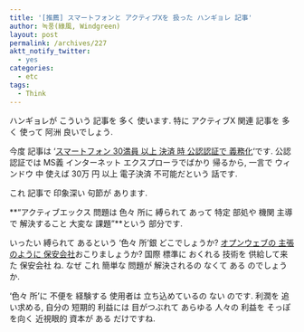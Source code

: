 ```yaml
---
title: '[推薦] スマートフォンと アクティブXを 扱った ハンギョレ 記事'
author: 녹풍(綠風, Windgreen)
layout: post
permalink: /archives/227
aktt_notify_twitter:
  - yes
categories:
  - etc
tags:
  - Think
---
```

ハンギョレが こういう 記事を 多く 使います. 特に アクティブX 関連 記事を 多く 使って 阿洲 良いでしょう.

今度 記事は &#8216;<a href="http://www.hani.co.kr/arti/economy/economy_general/405716.html" target="_blank">スマートフォン 30満員 以上 決済 時 公認認証で 義務化</a>&#8216;です. 公認認証では MS義 インターネット エクスプローラでばかり 帰るから, 一言で ウィンドウ 中 使えば 30万 円 以上 電子決済 不可能だという 話です.

これ 記事で 印象深い 句節が あります.

**“アクティブエックス 問題は 色々 所に 縛られて あって 特定 部処や 機関 主導で 解決すること 大変な 課題”**という 部分です.

いったい 縛られて あるという &#8216;色々 所&#8217;銀 どこでしょうか? <a href="http://openweb.or.kr/?p=2537" target="_blank">オプンウェブの 主張のように 保安会社</a>おこりましょうか? 国際 標準に おくれる 技術を 供給して来た 保安会社 ね. なぜ これ 簡単な 問題が 解決されるの なくて ある のでしょうか.

&#8216;色々 所&#8217;に 不便を 経験する 使用者は 立ち込めているの ない のです. 利潤を 追い求める, 自分の 短期的 利益には 目がつぶれて あらゆる 人々の 利益を そっぽを向く 近視眼的 資本が ある だけですね.